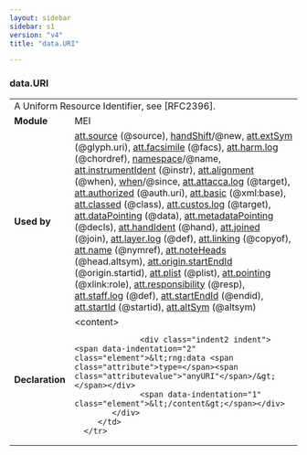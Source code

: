 ```yaml
---
layout: sidebar
sidebar: s1
version: "v4"
title: "data.URI"

---
```


<div class="macroSpec">
   <h3 id="data.URI">data.URI</h3>
   <table class="wovenodd">
      <tr>
         <td colspan="2" class="wovenodd-col2">A Uniform Resource Identifier, see [RFC2396].</td>
      </tr>
      <tr>
         <td class="wovenodd-col1"><strong>Module</strong></td>
         <td class="wovenodd-col2">MEI</td>
      </tr>
      <tr>
         <td class="wovenodd-col1"><strong>Used by</strong></td>
         <td class="wovenodd-col2">
            <div class="parent"><a class="link_odd_classSpec" href="{{ site.baseurl }}/{{ page.version }}/attribute-classes/att.source.html">att.source</a> (@source), <a class="link_odd_classSpec" href="{{ site.baseurl }}/{{ page.version }}/elements/handShift.html">handShift</a>/@new, <a class="link_odd_classSpec" href="{{ site.baseurl }}/{{ page.version }}/attribute-classes/att.extSym.html">att.extSym</a> (@glyph.uri), <a class="link_odd_classSpec" href="{{ site.baseurl }}/{{ page.version }}/attribute-classes/att.facsimile.html">att.facsimile</a> (@facs), <a class="link_odd_classSpec" href="{{ site.baseurl }}/{{ page.version }}/attribute-classes/att.harm.log.html">att.harm.log</a> (@chordref), <a class="link_odd_classSpec" href="{{ site.baseurl }}/{{ page.version }}/elements/namespace.html">namespace</a>/@name, <a class="link_odd_classSpec" href="{{ site.baseurl }}/{{ page.version }}/attribute-classes/att.instrumentIdent.html">att.instrumentIdent</a> (@instr), <a class="link_odd_classSpec" href="{{ site.baseurl }}/{{ page.version }}/attribute-classes/att.alignment.html">att.alignment</a> (@when), <a class="link_odd_classSpec" href="{{ site.baseurl }}/{{ page.version }}/elements/when.html">when</a>/@since, <a class="link_odd_classSpec" href="{{ site.baseurl }}/{{ page.version }}/attribute-classes/att.attacca.log.html">att.attacca.log</a> (@target), <a class="link_odd_classSpec" href="{{ site.baseurl }}/{{ page.version }}/attribute-classes/att.authorized.html">att.authorized</a> (@auth.uri), <a class="link_odd_classSpec" href="{{ site.baseurl }}/{{ page.version }}/attribute-classes/att.basic.html">att.basic</a> (@xml:base), <a class="link_odd_classSpec" href="{{ site.baseurl }}/{{ page.version }}/attribute-classes/att.classed.html">att.classed</a> (@class), <a class="link_odd_classSpec" href="{{ site.baseurl }}/{{ page.version }}/attribute-classes/att.custos.log.html">att.custos.log</a> (@target), <a class="link_odd_classSpec" href="{{ site.baseurl }}/{{ page.version }}/attribute-classes/att.dataPointing.html">att.dataPointing</a> (@data), <a class="link_odd_classSpec" href="{{ site.baseurl }}/{{ page.version }}/attribute-classes/att.metadataPointing.html">att.metadataPointing</a> (@decls), <a class="link_odd_classSpec" href="{{ site.baseurl }}/{{ page.version }}/attribute-classes/att.handIdent.html">att.handIdent</a> (@hand), <a class="link_odd_classSpec" href="{{ site.baseurl }}/{{ page.version }}/attribute-classes/att.joined.html">att.joined</a> (@join), <a class="link_odd_classSpec" href="{{ site.baseurl }}/{{ page.version }}/attribute-classes/att.layer.log.html">att.layer.log</a> (@def), <a class="link_odd_classSpec" href="{{ site.baseurl }}/{{ page.version }}/attribute-classes/att.linking.html">att.linking</a> (@copyof), <a class="link_odd_classSpec" href="{{ site.baseurl }}/{{ page.version }}/attribute-classes/att.name.html">att.name</a> (@nymref), <a class="link_odd_classSpec" href="{{ site.baseurl }}/{{ page.version }}/attribute-classes/att.noteHeads.html">att.noteHeads</a> (@head.altsym), <a class="link_odd_classSpec" href="{{ site.baseurl }}/{{ page.version }}/attribute-classes/att.origin.startEndId.html">att.origin.startEndId</a> (@origin.startid), <a class="link_odd_classSpec" href="{{ site.baseurl }}/{{ page.version }}/attribute-classes/att.plist.html">att.plist</a> (@plist), <a class="link_odd_classSpec" href="{{ site.baseurl }}/{{ page.version }}/attribute-classes/att.pointing.html">att.pointing</a> (@xlink:role), <a class="link_odd_classSpec" href="{{ site.baseurl }}/{{ page.version }}/attribute-classes/att.responsibility.html">att.responsibility</a> (@resp), <a class="link_odd_classSpec" href="{{ site.baseurl }}/{{ page.version }}/attribute-classes/att.staff.log.html">att.staff.log</a> (@def), <a class="link_odd_classSpec" href="{{ site.baseurl }}/{{ page.version }}/attribute-classes/att.startEndId.html">att.startEndId</a> (@endid), <a class="link_odd_classSpec" href="{{ site.baseurl }}/{{ page.version }}/attribute-classes/att.startId.html">att.startId</a> (@startid), <a class="link_odd_classSpec" href="{{ site.baseurl }}/{{ page.version }}/attribute-classes/att.altSym.html">att.altSym</a> (@altsym)
            </div>
         </td>
      </tr>
      <tr>
         <td class="wovenodd-col1"><strong>Declaration</strong></td>
         <td class="wovenodd-col2">
            <div xml:space="preserve" class="pre">
               <div class="indent1 indent"><span data-indentation="1" class="element">&lt;content&gt;</span>
                  
                  <div class="indent2 indent"><span data-indentation="2" class="element">&lt;rng:data <span class="attribute">type=</span><span class="attributevalue">"anyURI"</span>/&gt;</span></div>
                  <span data-indentation="1" class="element">&lt;/content&gt;</span></div>
            </div>
         </td>
      </tr>
   </table>
</div>